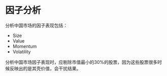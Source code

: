 # 因子分析

分析中国市场的因子表现包括：
* Size
* Value
* Momentum
* Volatility

分析中国市场因子表现时，应剔除市值最小的30%的股票，因为这些股票很多时候反映出的是其壳价值，会干扰结果。